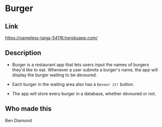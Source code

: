 # Burger

## Link

<https://nameless-taiga-54116.herokuapp.com/>

## Description

* Burger is a restaurant app that lets users input the names of burgers they'd like to eat. Whenever a user submits a burger's name, the app will display the burger waiting to be devoured.

* Each burger in the waiting area also has a `Devour it!` button.

* The app will store every burger in a database, whether devoured or not.

## Who made this

Ben Diamond
